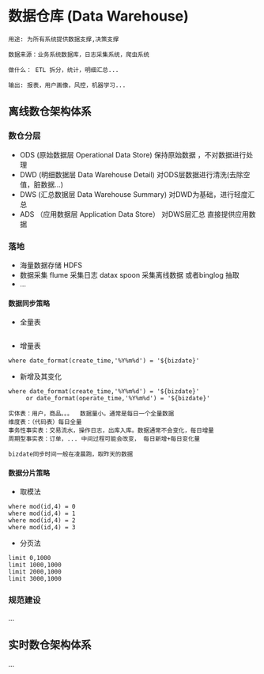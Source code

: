 # 数据仓库 (Data Warehouse)
```
用途: 为所有系统提供数据支撑,决策支撑

数据来源：业务系统数据库，日志采集系统，爬虫系统

做什么： ETL 拆分，统计，明细汇总...

输出: 报表，用户画像，风控，机器学习...
```

## 离线数仓架构体系
###  数仓分层
  * ODS (原始数据层 Operational Data Store)
  保持原始数据 ，不对数据进行处理
  * DWD (明细数据层 Data Warehouse Detail)
  对ODS层数据进行清洗(去除空值，脏数据...)
  * DWS (汇总数据层 Data Warehouse Summary) 
  对DWD为基础，进行轻度汇总
  * ADS （应用数据层 Application Data Store）
  对DWS层汇总 直接提供应用数据
### 落地
* 海量数据存储
HDFS
* 数据采集
flume 采集日志
datax spoon 采集离线数据
或者binglog 抽取
*  ...
#### 数据同步策略
*  全量表
```
```
*  增量表
```
where date_format(create_time,'%Y%m%d') = '${bizdate}'
```
*  新增及其变化
```
where date_format(create_time,'%Y%m%d') = '${bizdate}'
     or date_format(operate_time,'%Y%m%d') = '${bizdate}'
```
```
实体表：用户，商品。。。  数据量小。通常是每日一个全量数据
维度表：（代码表）每日全量
事务性事实表：交易流水，操作日志，出库入库。数据通常不会变化，每日增量
周期型事实表：订单，... 中间过程可能会改变， 每日新增+每日变化量
```
```
bizdate同步时间一般在凌晨跑，取昨天的数据
```

#### 数据分片策略

* 取模法
```
where mod(id,4) = 0
where mod(id,4) = 1
where mod(id,4) = 2
where mod(id,4) = 3
```

* 分页法
```
limit 0,1000
limit 1000,1000
limit 2000,1000
limit 3000,1000
```

### 规范建设

...


## 实时数仓架构体系

...
